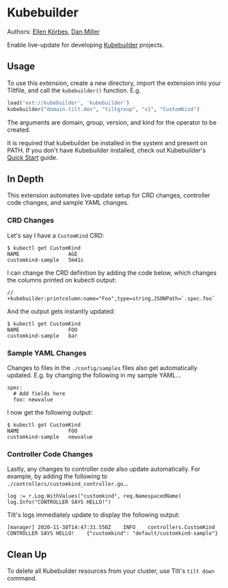# Kubebuilder

Authors: [Ellen Körbes](https://github.com/ellenkorbes), [Dan Miller](https://github.com/jazzdan/)

Enable live-update for developing [Kubebuilder](https://github.com/kubernetes-sigs/kubebuilder) projects.

## Usage

To use this extension, create a new directory, import the extension into your Tiltfile, and call the `kubebuilder()` function. E.g.

``` python
load('ext://kubebuilder', 'kubebuilder') 
kubebuilder("domain.tilt.dev", "tiltgroup", "v1", "CustomKind") 
```

The arguments are domain, group, version, and kind for the operator to be created.

It is required that kubebuilder be installed in the system and present on PATH. If you don't have Kubebuilder installed, check out Kubebuilder's [Quick Start](https://book.kubebuilder.io/quick-start.html#installation) guide.

## In Depth

This extension automates live-update setup for CRD changes, controller code changes, and sample YAML changes.

### CRD Changes

Let's say I have a `CustomKind` CRD:

```
$ kubectl get CustomKind
NAME                AGE
customkind-sample   5m41s
```

I can change the CRD definition by adding the code below, which changes the columns printed on kubectl output:

```
// +kubebuilder:printcolumn:name="Foo",type=string,JSONPath=`.spec.foo`
```

And the output gets instantly updated:

```
$ kubectl get CustomKind 
NAME                FOO 
customkind-sample   bar
```

### Sample YAML Changes

Changes to files in the `./config/samples` files also get automatically updated. E.g. by changing the following in my sample YAML...

```
spec:
  # Add fields here
  foo: newvalue
```

I now get the following output:

```
$ kubectl get CustomKind 
NAME                FOO 
customkind-sample   newvalue
```

### Controller Code Changes

Lastly, any changes to controller code also update automatically. For example, by adding the following to `./controllers/customkind_controller.go`...

```
log := r.Log.WithValues("customkind", req.NamespacedName)
log.Info("CONTROLLER SAYS HELLO!")
```

Tilt's logs immediately update to display the following output:

```
[manager] 2020-11-30T14:47:31.550Z    INFO    controllers.CustomKind    CONTROLLER SAYS HELLO!    {"customkind": "default/customkind-sample"}
```

## Clean Up

To delete all Kubebuilder resources from your cluster, use Tilt's `tilt down` command.
